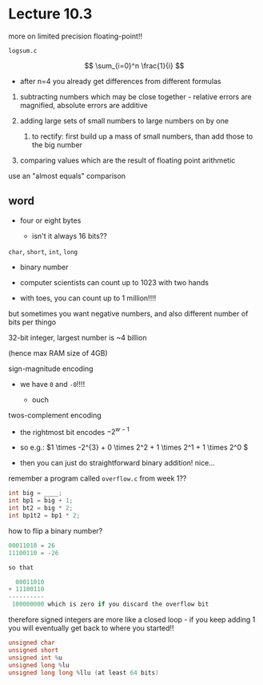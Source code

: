 # Lecture 10.3

more on limited precision floating-point!!

`logsum.c`

$$
\sum_{i=0}^n \frac{1}{i}
$$

- after n=4 you already get differences from different formulas
1. subtracting numbers which may be close together - relative errors are magnified, absolute errors are additive

2. adding large sets of small numbers to large numbers on by one
   
   1. to rectify: first build up a mass of small numbers, than add those to the big number

3. comparing values which are the result of floating point arithmetic

use an "almost equals" comparison

## word

- four or eight bytes
  
  - isn't it always 16 bits??

`char`, `short`, `int`, `long`

- binary number

- computer scientists can count up to 1023 with two hands

- with toes, you can count up to 1 million!!!!

but sometimes you want negative numbers, and also different number of bits per thingo

32-bit integer, largest number is ~4 billion

(hence max RAM size of 4GB)

sign-magnitude encoding

- we have `0` and `-0`!!!!
  
  - ouch

twos-complement encoding

- the rightmost bit encodes $-2^{w-1}$

- so e.g.: $1 \times -2^{3} + 0 \times 2^2 + 1 \times 2^1 + 1 \times 2^0 $

- then you can just do straightforward binary addition! nice...

remember a program called `overflow.c` from week 1??

```c
int big = ____;
int bp1 = big + 1;
int bt2 = big * 2;
int bp1t2 = bp1 * 2;
```

how to flip a binary number?

```c
00011010 = 26
11100110 = -26

so that

  00011010
+ 11100110
----------
 100000000 which is zero if you discard the overflow bit
```

therefore signed integers are more like a closed loop - if you keep adding 1 you will eventually get back to where you started!!

```c
unsigned char 
unsigned short
unsigned int %u
unsigned long %lu
unsigned long long %llu (at least 64 bits)
```

